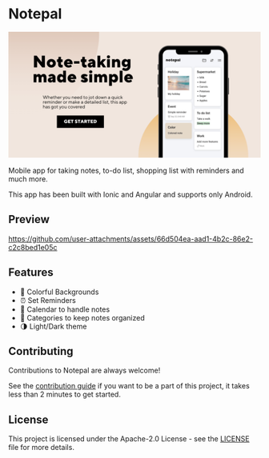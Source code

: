 # Notepal

![Notepal](docs/images/notepal-preview.png)

Mobile app for taking notes, to-do list, shopping list with reminders and much more.

This app has been built with Ionic and Angular and supports only Android.

## Preview

https://github.com/user-attachments/assets/66d504ea-aad1-4b2c-86e2-c2c8bed1e05c

## Features
- :art: Colorful Backgrounds
- :alarm_clock: Set Reminders
- :calendar: Calendar to handle notes
- :file_folder: Categories to keep notes organized
- :last_quarter_moon: Light/Dark theme

## Contributing

Contributions to Notepal are always welcome!

See the [contribution guide](CONTRIBUTING.md) if you want to be a part of this project, it takes less than 2 minutes to get started.

## License

This project is licensed under the Apache-2.0 License - see the [LICENSE](LICENSE) file for more details.
